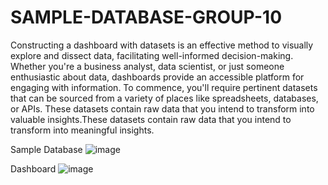 # SAMPLE-DATABASE-GROUP-10

Constructing a dashboard with datasets is an effective method to visually explore and dissect data, facilitating well-informed decision-making. Whether you're a business analyst, data scientist, or just someone enthusiastic about data, dashboards provide an accessible platform for engaging with information. To commence, you'll require pertinent datasets that can be sourced from a variety of places like spreadsheets, databases, or APIs. These datasets contain raw data that you intend to transform into valuable insights.These datasets contain raw data that you intend to transform into meaningful insights.

Sample Database
![image](https://github.com/MarloChavez/SAMPLE-DATABASE-GROUP-10/assets/143811084/bcfa3885-97da-4332-952d-ffe5d8c3480c)

Dashboard
![image](https://github.com/MarloChavez/SAMPLE-DATABASE-GROUP-10/assets/143811084/ed636746-b213-4449-9f3f-5e9e530c41a6)



